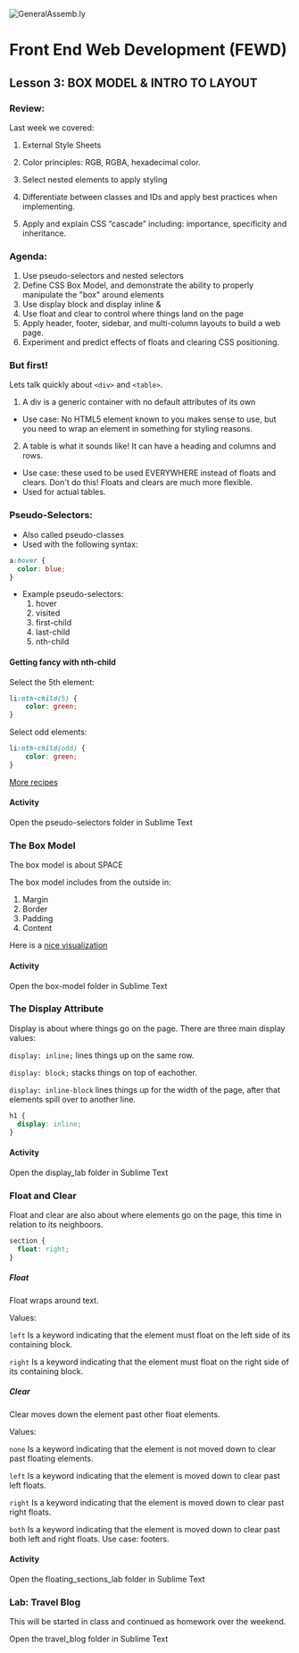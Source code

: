 ![GeneralAssemb.ly](https://github.com/generalassembly/ga-ruby-on-rails-for-devs/raw/master/images/ga.png "GeneralAssemb.ly")

# Front End Web Development (FEWD)
## Lesson 3: BOX MODEL & INTRO TO LAYOUT

### Review:

Last week we covered:
1. External Style Sheets

1. Color principles: RGB, RGBA, hexadecimal color.

1. Select nested elements to apply styling

1. Differentiate between classes and IDs and apply best practices when implementing.

1. Apply and explain CSS “cascade” including: importance, specificity and inheritance.

### Agenda:

1. Use pseudo-selectors and nested selectors
1. Define CSS Box Model, and demonstrate the ability to properly manipulate the "box" around elements
1. Use display block and display inline &
1. Use float and clear to control where things land on the page
1. Apply header, footer, sidebar, and multi-column layouts to build a web page.
1. Experiment and predict effects of floats and clearing CSS positioning.

### But first!
Lets talk quickly about `<div>` and `<table>`.

1. A div is a generic container with no default attributes of its own
  - Use case: No HTML5 element known to you makes sense to use, but you need to wrap an element in something for styling reasons.
2. A table is what it sounds like! It can have a heading and columns and rows.
  - Use case: these used to be used EVERYWHERE instead of floats and clears. Don't do this! Floats and clears are much more flexible.
  - Used for actual tables. 

### Pseudo-Selectors:

- Also called pseudo-classes
- Used with the following syntax:

```css
a:hover {
  color: blue;
}
```

- Example pseudo-selectors:
  1. hover
  2. visited
  3. first-child
  4. last-child
  5. nth-child

#### Getting fancy with nth-child
Select the 5th element:
```css
li:nth-child(5) {
    color: green;   
}
```

Select odd elements:
```css
li:nth-child(odd) {
    color: green;   
}
```

[More recipes](https://css-tricks.com/useful-nth-child-recipies/)

#### Activity
Open the pseudo-selectors folder in Sublime Text

### The Box Model

The box model is about SPACE

The box model includes from the outside in:
1. Margin
2. Border
3. Padding
4. Content

Here is a [nice visualization](http://codepen.io/carolineartz/full/ogVXZj/)


#### Activity
Open the box-model folder in Sublime Text

### The Display Attribute

Display is about where things go on the page. There are three main display values:

`display: inline;` lines things up on the same row.

`display: block;` stacks things on top of eachother.

`display: inline-block` lines things up for the width of the page, after that elements spill over to another line.


```css
h1 {
  display: inline;
}
```

#### Activity
Open the display_lab folder in Sublime Text

### Float and Clear
Float and clear are also about where elements go on the page, this time in relation to its neighboors.


```css
section {
  float: right;
}
```

##### Float

Float wraps around text.

Values:

`left`
Is a keyword indicating that the element must float on the left side of its containing block.

`right`
Is a keyword indicating that the element must float on the right side of its containing block.

##### Clear

Clear moves down the element past other float elements.

Values:

`none`
Is a keyword indicating that the element is not moved down to clear past floating elements.

`left`
Is a keyword indicating that the element is moved down to clear past left floats.

`right`
Is a keyword indicating that the element is moved down to clear past right floats.

`both`
Is a keyword indicating that the element is moved down to clear past both left and right floats. Use case: footers.

#### Activity
Open the floating_sections_lab folder in Sublime Text


### Lab: Travel Blog

This will be started in class and continued as homework over the weekend.

Open the travel_blog folder in Sublime Text
